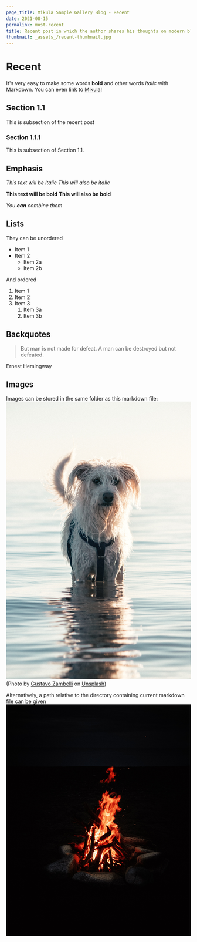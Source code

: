 ```yaml
---
page_title: Mikula Sample Gallery Blog - Recent
date: 2021-08-15
permalink: most-recent
title: Recent post in which the author shares his thoughts on modern blog post writing and life in general
thumbnail: _assets_/recent-thumbnail.jpg
---
```


# Recent

It's very easy to make some words **bold** and other words *italic* with Markdown. You can even link to [Mikula](https://github.com/RomanKosobrodov/mikula)!

## Section 1.1

This is subsection of the recent post

### Section 1.1.1

This is subsection of Section 1.1.

## Emphasis

*This text will be italic*
_This will also be italic_

**This text will be bold**
__This will also be bold__

_You **can** combine them_

## Lists

They can be unordered

* Item 1
* Item 2
  * Item 2a
  * Item 2b

And ordered

1. Item 1
1. Item 2
1. Item 3
   1. Item 3a
   1. Item 3b

## Backquotes

> But man is not made for defeat. 
> A man can be destroyed but not defeated.

Ernest Hemingway


## Images

Images can be stored in the same folder as this markdown file:
![Dog Image](dog.jpg "dog by Gustavo Zambelli on Unsplash")
(Photo by <a href="https://unsplash.com/@zamax?utm_source=unsplash&utm_medium=referral&utm_content=creditCopyText">Gustavo Zambelli</a> on <a href="https://unsplash.com/?utm_source=unsplash&utm_medium=referral&utm_content=creditCopyText">Unsplash</a>)
   
Alternatively, a path relative to the directory containing current markdown file can be given
![Camp Fire Image](blog-assets/recent-thumbnail-blog.jpg "camp fire")

